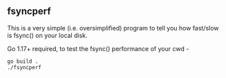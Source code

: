 ## fsyncperf

This is a very simple (i.e. oversimplified) program to tell you how fast/slow is fsync() on your local disk. 

Go 1.17+ required, to test the fsync() performance of your cwd - 

```
go build .
./fsyncperf
```
